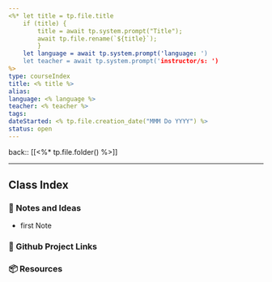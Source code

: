 ```yaml
---
<%* let title = tp.file.title 
	if (title) { 
		title = await tp.system.prompt("Title"); 
		await tp.file.rename(`${title}`); 
		}
	let language = await tp.system.prompt('language: ')
	let teacher = await tp.system.prompt('instructor/s: ')
%>
type: courseIndex
title: <% title %>
alias: 
language: <% language %>
teacher: <% teacher %>
tags: 
dateStarted: <% tp.file.creation_date("MMM Do YYYY") %>
status: open
---
```


back::  [[<%* tp.file.folder() %>]]

___



## Class Index




### 📜 Notes and Ideas

-   first Note



### 🔗 Github Project Links




### 📦 Resources
